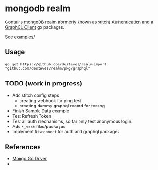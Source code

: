 # mongodb realm

Contains [mongoDB realm](https://stitch.mongodb.com/) (formerly known as stitch) [Authentication](pkg/auth) and a [GraphQL Client](pkg/graphql) go packages.


See [examples/](examples/)


## Usage 

`go get https://github.com/desteves/realm`
`import  "github.com/desteves/realm/pkg/graphql"`

## TODO (work in progress)

- Add stitch config steps
  - creating webhook for ping test
  - creating dummy graphql record for testing
- Finish Sample Data example
- Test Refresh Token
- Test all auth mechanisms, so far only test anonymous login.
- Add `*_test` files/packages
- Implement `Disconnect` for auth and graphql packages.

## References

- [Mongo Go Driver](https://github.com/mongodb/mongo-go-driver)
- 